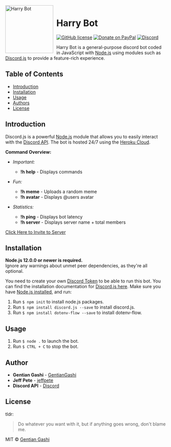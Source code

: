 <img width="150" height="150" align="left" style="float: left; margin: 0 10px 0 0;" alt="Harry Bot" src="https://i.imgur.com/3j3hDUl.png">  

# Harry Bot
[![GitHub license](https://img.shields.io/github/license/GentianGashi/Harry-Bot)](https://github.com/GentianGashi/Harry-Bot/blob/master/LICENSE) 
[![Donate on PayPal](https://img.shields.io/badge/paypal-donate-blue.svg)](https://www.paypal.me/UnboundPhantom)
[![Discord](https://img.shields.io/badge/Invite-Bot-9cf)](https://discord.com/api/oauth2/authorize?client_id=743121578388226169&permissions=271969360&scope=bot)

Harry Bot is a general-purpose discord bot coded in JavaScript with [Node.js](https://nodejs.org) using modules such as [Discord.js](https://discord.js.org/) to provide a feature-rich experience.

## Table of Contents
<!--ts-->
- [Introduction](#introduction)  
- [Installation](#installation)
- [Usage](#usage)
- [Authors](#author)  
- [License](#license)  
<!--te-->

## Introduction
Discord.js is a powerful [Node.js](https://nodejs.org) module that allows you to easily interact with the
[Discord API](https://discord.com/developers/docs/intro). The bot is hosted 24/7 using the [Heroku Cloud](https://www.heroku.com/).

**Command Overview:**

- *Important:*
	* **!h help** - Displays commands

- *Fun:*
	* **!h meme** - Uploads a random meme
	* **!h avatar** - Displays @users avatar

- *Statistics:*
	* **!h ping** - Displays bot latency
	* **!h server** - Displays server name + total members

[Click Here to Invite to Server](https://discord.com/api/oauth2/authorize?client_id=743121578388226169&permissions=271969360&scope=bot)

## Installation

**Node.js 12.0.0 or newer is required.**  
Ignore any warnings about unmet peer dependencies, as they're all optional.

You need to create your own [Discord Token](https://discordapp.com/developers/applications/me) to be able to run this bot. You can find the installation documentation for [Discord.js here](https://discord.js.org/#/docs/main/stable/general/welcome).
Make sure you have [Node.js installed](https://nodejs.org/en/download/), and run:

1. Run `$ npm init` to install node.js packages.
2. Run `$ npm install discord.js --save` to install discord.js.
3. Run `$ npm install dotenv-flow --save` to install dotenv-flow.

## Usage
1. Run `$ node .` to launch the bot.
2. Run `$ CTRL + C` to stop the bot.
 
## Author
* **Gentian Gashi** - [GentianGashi](https://github.com/GentianGashi)
* **Jeff Pete** - [jeffpete](https://github.com/jeffpete)
* **Discord API** - [Discord](https://github.com/discord)

## License
tldr:
> Do whatever you want with it, but if anything goes wrong, don't blame me.

MIT © [Gentian Gashi](https://github.com/GentianGashi)
